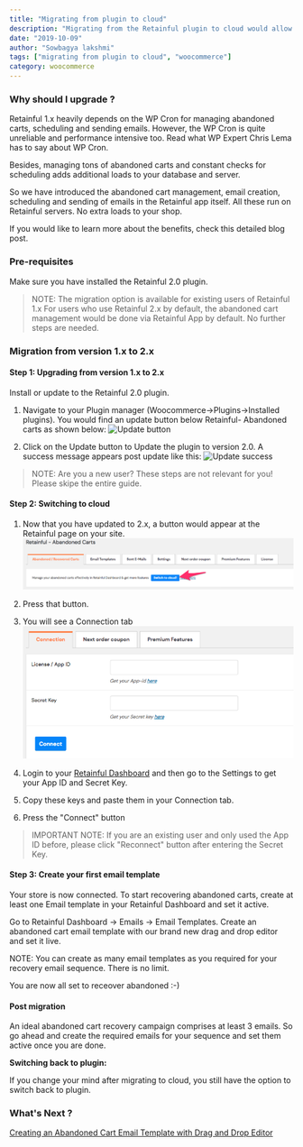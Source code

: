 ```yaml
---
title: "Migrating from plugin to cloud"
description: "Migrating from the Retainful plugin to cloud would allow you to manage abandoned carts and emails via cloud, thus increasing the efficiency of the process with minimal use of your site's resources."
date: "2019-10-09"
author: "Sowbagya lakshmi"
tags: ["migrating from plugin to cloud", "woocommerce"]
category: woocommerce
---
```


### Why should I upgrade ?

Retainful 1.x heavily depends on the WP Cron for managing abandoned carts, scheduling and sending emails. However, the WP Cron is quite unreliable and performance intensive too. Read what  <link-text url="https://www.retainful.com/docs/woocommerce/migrating-from-plugin-to-cloud">WP Expert Chris Lema has to say about WP Cron</link-text>.

Besides, managing tons of abandoned carts and constant checks for scheduling adds additional loads to your database and server. 

So we have introduced the abandoned cart management, email creation, scheduling and sending of emails in the Retainful app itself. All these run on Retainful servers. No extra loads to your shop.

If you would like to learn more about the benefits, <link-text url="https://www.retainful.com/blog/abandoned-cart-solutions-cloud-based-solutions-vs-self-hosted-plugin-based-solutions">check this detailed blog post</link-text>.

### Pre-requisites

Make sure you have installed the Retainful 2.0 plugin.

>NOTE: The migration option is available for existing users of Retainful 1.x
> For users who use Retainful 2.x by default, the abandoned cart management would be done via Retainful App by default. No further steps are needed.

### Migration from version 1.x to 2.x

#### Step 1: Upgrading from version 1.x to 2.x

Install or update to the Retainful 2.0 plugin.

1. Navigate to your Plugin manager (Woocommerce->Plugins->Installed plugins). You would find an update button below Retainful- Abandoned carts as shown below:
![Update button](../../images/docs/migrating-from-plugin-to-cloud/updte-button.png) 
    
3. Click on the Update button to Update the plugin to version 2.0. A success message appears post update like this:
![Update success](../../images/docs/migrating-from-plugin-to-cloud/update-success.png)
    
> NOTE: Are you a new user? These steps are not relevant for you! Please skipe the entire guide.

#### Step 2: Switching to cloud       
    
1. Now that you have updated to 2.x, a button would appear at the Retainful page on your site.
![Switch to cloud button](https://raw.githubusercontent.com/retainful/site-images/master/docs/Installation/switch-to-cloud.png)

2. Press that button. 

3. You will see a Connection tab 
![Switch to cloud button](https://raw.githubusercontent.com/retainful/site-images/master/docs/Installation/connection-tab.png)

4. Login to your [Retainful Dashboard](https://app.retainful.com) and then go to the Settings to get your App ID and Secret Key.

5. Copy these keys and paste them in your Connection tab.

6. Press the "Connect" button

> IMPORTANT NOTE: If you are an existing user and only used the App ID before, please click "Reconnect" button after entering the Secret Key.

#### Step 3: Create your first email template

Your store is now connected. To start recovering abandoned carts, create at least one Email template in your Retainful Dashboard and set it active.

Go to Retainful Dashboard -> Emails -> Email Templates. Create an abandoned cart email template with our brand new drag and drop editor and set it live. 

NOTE: You can create as many email templates as you required for your recovery email sequence. There is no limit.

You are now all set to receover abandoned :-)

#### Post migration

An ideal abandoned cart recovery campaign comprises at least 3 emails. So go ahead and create the required emails for your sequence and set them active once you are done.

**Switching back to plugin:**  

If you change your mind after migrating to cloud, you still have the option to switch back to plugin.

### What's Next ?

[Creating an Abandoned Cart Email Template with Drag and Drop Editor](https://www.retainful.com/docs/woocommerce/customizing-the-email-templates-using-drag-and-drop-editor)